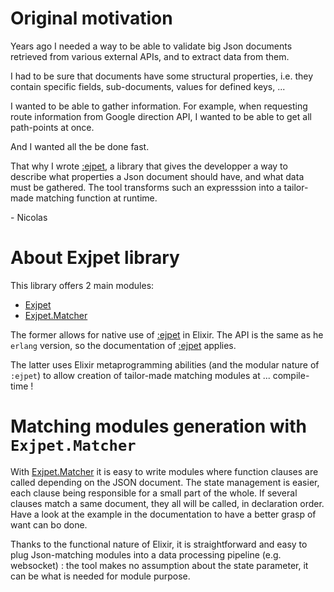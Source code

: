# Original motivation

Years ago I needed a way to be able to validate big Json documents retrieved from various external APIs, and to extract data from them.

I had to be sure that documents have some structural properties, i.e. they contain specific fields, sub-documents, values for defined keys, ...

I wanted to be able to gather information. For example, when requesting route information from Google direction API, I wanted to be able to get all path-points at once. 

And I wanted all the be done fast.

That why I wrote [:ejpet](`https://github.com/nmichel/ejpet`), a library that gives the developper a way to describe what properties a Json document should have, and what data must be gathered. The tool transforms such an expresssion into a tailor-made matching function at runtime.

\- Nicolas

# About Exjpet library

This library offers 2 main modules:
- [Exjpet](`Exjpet`)
- [Exjpet.Matcher](`Exjpet.Matcher`)

The former allows for native use of [:ejpet](`https://github.com/nmichel/ejpet`) in Elixir. The API is the same as he `erlang` version, so the documentation of [:ejpet](`https://github.com/nmichel/ejpet`) applies.

The latter uses Elixir metaprogramming abilities (and the modular nature of `:ejpet`) to allow creation of tailor-made matching modules at ... compile-time !

# Matching modules generation with `Exjpet.Matcher`

With [Exjpet.Matcher](`Exjpet.Matcher`) it is easy to write modules where function clauses are called depending on the JSON document. The state management is easier, each clause being responsible for a small part of the whole. If several clauses match a same document, they all will be called, in declaration order. Have a look at the example in the documentation to have a better grasp of want can bo done.

Thanks to the functional nature of Elixir, it is straightforward and easy to plug Json-matching modules into a data processing pipeline (e.g. websocket) : the tool makes no assumption about the state parameter, it can be what is needed for module purpose.
